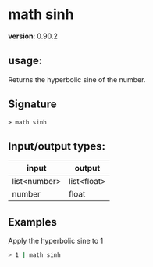 # math sinh

**version**: 0.90.2

## **usage**:

Returns the hyperbolic sine of the number.

## Signature

`> math sinh `

## Input/output types:

| input          | output        |
| -------------- | ------------- |
| list\<number\> | list\<float\> |
| number         | float         |

## Examples

Apply the hyperbolic sine to 1

```bash
> 1 | math sinh
```
